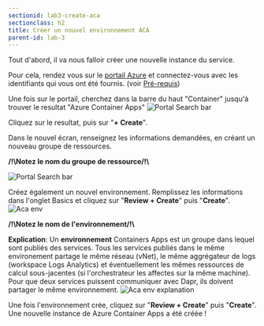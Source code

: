 ```yaml
---
sectionid: lab3-create-aca
sectionclass: h2
title: Créer un nouvel environnement ACA
parent-id: lab-3
---
```


Tout d'abord, il va nous falloir créer une nouvelle instance du service.

Pour cela, rendez vous sur le [portail Azure](https://portal.azure.com) et connectez-vous avec les identifiants qui vous ont été fournis. (voir [Pré-requis](#prereq))

Une fois sur le portail, cherchez dans la barre du haut "Container" jusqu'à trouver le resultat "Azure Container Apps"
![Portal Search bar](/media/lab3/portal-search-bar.png)

Cliquez sur le resultat, puis sur "**+ Create**".

Dans le nouvel écran, renseignez les informations demandées, en créant un nouveau groupe de ressources.

**/!\Notez le nom du groupe de ressource/!\\**

![Portal Search bar](/media/lab3/create-aca-basics.png)

Créez également un nouvel environnement. Remplissez les informations dans l'onglet Basics et cliquez sur "**Review + Create**" puis "**Create**".
![Aca env](/media/lab3/create-aca-env.png)

**/!\Notez le nom de l'environnement/!\\**

**Explication**:
Un **environnement** Containers Apps est un groupe dans lequel sont publiés des services. Tous les services publiés dans le même environement partage le même réseau (vNet), le même aggrégateur de logs (workspace Logs Analytics) et éventuellement les mêmes ressources de calcul sous-jacentes (si l'orchestrateur les affectes sur la même machine).
Pour que deux services puissent communiquer avec Dapr, ils doivent partager le même environnement.
![Aca env explanation](/media/lab3/create-aca-env-explanation.png)

Une fois l'environnement crée, cliquez sur "**Review + Create**" puis "**Create**". Une nouvelle instance de Azure Container Apps a été créée !
